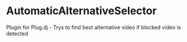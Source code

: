 # AutomaticAlternativeSelector
Plugin for Plug.dj - Trys to find best alternative video if blocked video is detected
